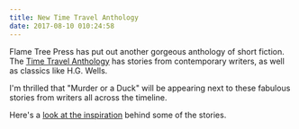 ```yaml
---
title: New Time Travel Anthology
date: 2017-08-10 010:24:58
---
```

Flame Tree Press has put out another gorgeous anthology of short fiction. The [Time Travel Anthology]( http://flametreepublishing.com/Time-Travel-Short-Stories.html) has stories from contemporary writers, as well as classics like H.G. Wells.

I'm thrilled that "Murder or a Duck" will be appearing next to these fabulous stories from writers all across the timeline.

Here's a [look at the inspiration]( http://blog.flametreepublishing.com/fantasy-gothic/time-travel-author-qa-story-inspirations) behind some of the stories.
